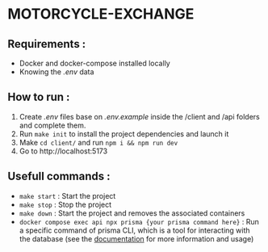 # MOTORCYCLE-EXCHANGE

## Requirements :

- Docker and docker-compose installed locally
- Knowing the _.env_ data

## How to run :

1. Create _.env_ files base on _.env.example_ inside the /client and /api folders and complete them.
2. Run `make init` to install the project dependencies and launch it
3. Make `cd client/` and run `npm i && npm run dev`
4. Go to http://localhost:5173

## Usefull commands :

- `make start` : Start the project
- `make stop` : Stop the project
- `make down` : Start the project and removes the associated containers
- `docker compose exec api npx prisma {your prisma command here}` : Run a specific command of prisma CLI, which is a tool for interacting with the database (see the [documentation](https://www.prisma.io/docs/reference/api-reference/command-reference) for more information and usage)

